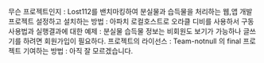 무슨 프로젝트인지 : Lost112를 밴치마킹하여 분실물과 습득물을 처리하는 웹,앱 개발 프로젝트
설정하고 설치하는 방법 : 아파치 로컬호스트로 오라클 디비를 사용하서 구동
사용법과 실행결과에 대한 예제 : 분실물 습득물 정보는 비회원도 보기가 가능하나 글쓰기를 하려면 회원가입이 필요하다.
프로젝트의 라이선스 : Team-notnull 의 final 프로젝트
기여하는 방법 : 아직 잘 모르겠습니다.

